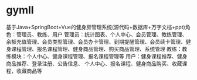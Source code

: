 # gymll
基于Java+SpringBoot+Vue的健身房管理系统(源代码+数据库+万字文档+ppt)角色：管理员、教练、用户  管理员：统计图表、个人中心、会员管理、教练管理、余额充值管理、会员类型管理、会员办卡管理、到期提醒管理、会员续卡管理、健身课程管理、报名课程管理、健身商品管理、购买商品管理、系统管理  教练：教练模块：个人中心、健身课程管理、报名课程管理等  用户：健身课程推荐、健身商品推荐、登录注册、公告信息、 个人中心、报名课程、健身商品购买、收藏课程，收藏商品等
